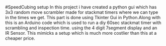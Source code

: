 #SpeedCubing setup
In this project i have created a python gui which has 3x3 random move scrambler made for stackmat timers where we can type in the times we get. This part is done using Tkinter Gui in Python.Along with this is an Arduino code which is used to run a diy 60sec stackmat timer with scrambling and inspection time. using the 4 digit 7segment display and an IR Sensor. This mimicks a setup which is much more costlier than this at a cheaper price.
